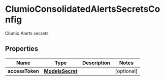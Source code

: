 

# ClumioConsolidatedAlertsSecretsConfig

Clumio Alerts secrets

## Properties

| Name | Type | Description | Notes |
|------------ | ------------- | ------------- | -------------|
|**accessToken** | [**ModelsSecret**](ModelsSecret.md) |  |  [optional] |



